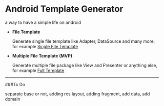 # Android Template Generator
a way to have a simple life on android


- **File Template**
	
	Generate single file template like Adapter, DataSource and many more, for example [Single File Template](https://github.com/abdymm/Android-Template-Generator/tree/master/FileTemplates)
	
- **Multiple File Template (MVP)**

	Generate multiple file package like View and Presenter or anything else, for example [Full Template]()
	
---

###To Do 

separate base or not, adding res layout, adding fragment, add data, add domain
